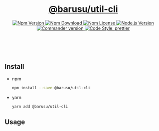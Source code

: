 <header>
  <h1 align="center">
    <a href="https://github.com/guanghechen/barusu/tree/master/utils/cli#readme">@barusu/util-cli</a>
  </h1>
  <div align="center">
    <a href="https://www.npmjs.com/package/@barusu/util-cli">
      <img
        alt="Npm Version"
        src="https://img.shields.io/npm/v/@barusu/util-cli.svg"
      />
    </a>
    <a href="https://www.npmjs.com/package/@barusu/util-cli">
      <img
        alt="Npm Download"
        src="https://img.shields.io/npm/dm/@barusu/util-cli.svg"
      />
    </a>
    <a href="https://www.npmjs.com/package/@barusu/util-cli">
      <img
        alt="Npm License"
        src="https://img.shields.io/npm/l/@barusu/util-cli.svg"
      />
    </a>
    <a href="https://github.com/nodejs/node">
      <img
        alt="Node.js Version"
        src="https://img.shields.io/node/v/@barusu/util-cli"
      />
    </a>
    <a href="https://github.com/tj/commander.js/">
      <img
        alt="Commander version"
        src="https://img.shields.io/npm/dependency-version/@barusu/util-cli/peer/commander"
      />
    </a>
    <a href="https://github.com/prettier/prettier">
      <img
        alt="Code Style: prettier"
        src="https://img.shields.io/badge/code_style-prettier-ff69b4.svg?style=flat-square"
      />
    </a>
  </div>
</header>
<br/>


## Install

* npm

  ```bash
  npm install --save @barusu/util-cli
  ```

* yarn

  ```bash
  yarn add @barusu/util-cli
  ```

## Usage


[homepage]: https://github.com/guanghechen/barusu/tree/master/utils/cli#readme
